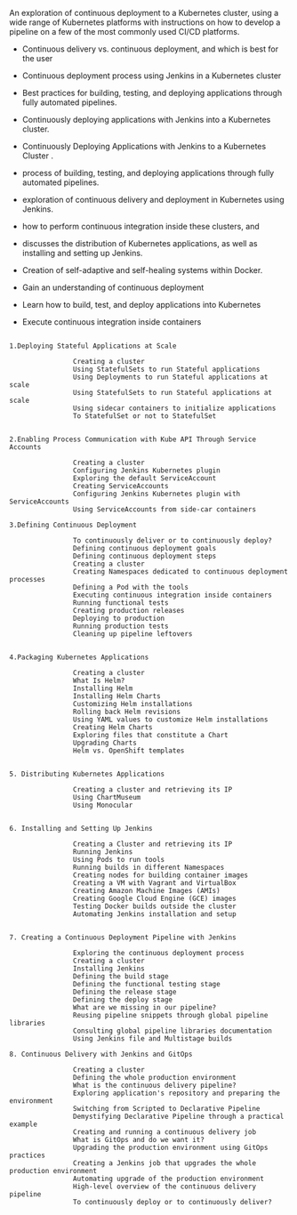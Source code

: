 

An exploration of continuous deployment to a Kubernetes cluster, using a wide range of Kubernetes platforms
with instructions on how to develop a pipeline on a few of the most commonly used CI/CD platforms.

- Continuous delivery vs. continuous deployment, and which is best for the user
- Continuous deployment process using Jenkins in a Kubernetes cluster
- Best practices for building, testing, and deploying applications through fully automated pipelines.
- Continuously deploying applications with Jenkins into a Kubernetes cluster.
- Continuously Deploying Applications with Jenkins to a Kubernetes Cluster . 
- process of building, testing, and deploying applications through fully automated pipelines.

- exploration of continuous delivery and deployment in Kubernetes using Jenkins. 
- how to perform continuous integration inside these clusters, and 
- discusses the distribution of Kubernetes applications, as well as installing and setting up Jenkins.

- Creation of self-adaptive and self-healing systems within Docker.
- Gain an understanding of continuous deployment
- Learn how to build, test, and deploy applications into Kubernetes
- Execute continuous integration inside containers


```

1.Deploying Stateful Applications at Scale

                Creating a cluster
                Using StatefulSets to run Stateful applications
                Using Deployments to run Stateful applications at scale
                Using StatefulSets to run Stateful applications at scale
                Using sidecar containers to initialize applications
                To StatefulSet or not to StatefulSet


2.Enabling Process Communication with Kube API Through Service Accounts

                Creating a cluster
                Configuring Jenkins Kubernetes plugin
                Exploring the default ServiceAccount
                Creating ServiceAccounts
                Configuring Jenkins Kubernetes plugin with ServiceAccounts
                Using ServiceAccounts from side-car containers

3.Defining Continuous Deployment

                To continuously deliver or to continuously deploy?
                Defining continuous deployment goals
                Defining continuous deployment steps
                Creating a cluster
                Creating Namespaces dedicated to continuous deployment processes
                Defining a Pod with the tools
                Executing continuous integration inside containers
                Running functional tests
                Creating production releases
                Deploying to production
                Running production tests
                Cleaning up pipeline leftovers


4.Packaging Kubernetes Applications

                Creating a cluster
                What Is Helm?
                Installing Helm
                Installing Helm Charts
                Customizing Helm installations
                Rolling back Helm revisions
                Using YAML values to customize Helm installations
                Creating Helm Charts
                Exploring files that constitute a Chart
                Upgrading Charts
                Helm vs. OpenShift templates


5. Distributing Kubernetes Applications

                Creating a cluster and retrieving its IP
                Using ChartMuseum
                Using Monocular


6. Installing and Setting Up Jenkins

                Creating a Cluster and retrieving its IP
                Running Jenkins
                Using Pods to run tools
                Running builds in different Namespaces
                Creating nodes for building container images
                Creating a VM with Vagrant and VirtualBox
                Creating Amazon Machine Images (AMIs)
                Creating Google Cloud Engine (GCE) images
                Testing Docker builds outside the cluster
                Automating Jenkins installation and setup


7. Creating a Continuous Deployment Pipeline with Jenkins

                Exploring the continuous deployment process
                Creating a cluster
                Installing Jenkins
                Defining the build stage
                Defining the functional testing stage
                Defining the release stage
                Defining the deploy stage
                What are we missing in our pipeline?
                Reusing pipeline snippets through global pipeline libraries
                Consulting global pipeline libraries documentation
                Using Jenkins file and Multistage builds

8. Continuous Delivery with Jenkins and GitOps

                Creating a cluster
                Defining the whole production environment
                What is the continuous delivery pipeline?
                Exploring application's repository and preparing the environment
                Switching from Scripted to Declarative Pipeline
                Demystifying Declarative Pipeline through a practical example
                Creating and running a continuous delivery job
                What is GitOps and do we want it?
                Upgrading the production environment using GitOps practices
                Creating a Jenkins job that upgrades the whole production environment
                Automating upgrade of the production environment
                High-level overview of the continuous delivery pipeline
                To continuously deploy or to continuously deliver?

```